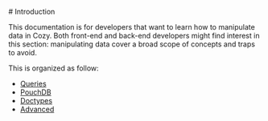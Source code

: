 # Introduction

This documentation is for developers that want to learn how to manipulate data in Cozy. Both front-end and back-end developers might find interest in this section: manipulating data cover a broad scope of concepts and traps to avoid.

This is organized as follow:

- [Queries](./queries.md)
- [PouchDB](./pouchdb.md) 
- [Doctypes](./doctypes.md) 
- [Advanced](./advanced.md)